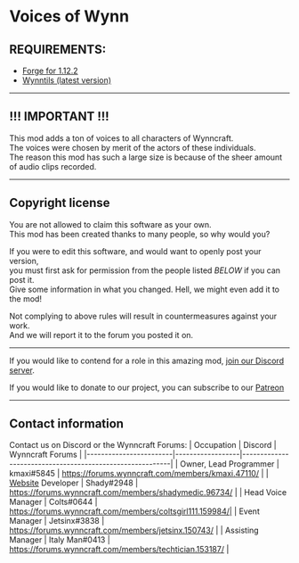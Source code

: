 # Voices of Wynn

## REQUIREMENTS:
- [Forge for 1.12.2](https://files.minecraftforge.net/net/minecraftforge/forge/index_1.12.2.html)  
- [Wynntils (latest version)](https://wynntils.com/#install)  

---------------------------------------------------------------------
## !!!  IMPORTANT  !!!
This mod adds a ton of voices to all characters of Wynncraft.  
The voices were chosen by merit of the actors of these individuals.  
The reason this mod has such a large size is because of the sheer amount of audio clips recorded.  

---------------------------------------------------------------------
## Copyright license
You are not allowed to claim this software as your own.  
This mod has been created thanks to many people, so why would you?  

If you were to edit this software, and would want to openly post your version,  
you must first ask for permission from the people listed *BELOW* if you can post it.  
Give some information in what you changed. Hell, we might even add it to the mod!  

Not complying to above rules will result in countermeasures against your work.  
And we will report it to the forum you posted it on.  

---------------------------------------------------------------------
If you would like to contend for a role in this amazing mod, 
[join our Discord server](https://discord.gg/bQRrD4Nfwg).

If you would like to donate to our project, you can subscribe
to our [Patreon](https://www.patreon.com/WynnVP)

---------------------------------------------------------------------
## Contact information

Contact us on Discord or the Wynncraft Forums:
| Occupation             | Discord          | Wynncraft Forums                                         |
|------------------------|------------------|----------------------------------------------------------|
| Owner, Lead Programmer | kmaxi#5845       | https://forums.wynncraft.com/members/kmaxi.47110/        |
| [Website](https://github.com/Team-VoW/VoicesOfWynn-Website) Developer      | Shady#2948       | https://forums.wynncraft.com/members/shadymedic.96734/   |
| Head Voice Manager     | Colts#0644       | https://forums.wynncraft.com/members/coltsgirl111.159984/|
| Event Manager          | Jetsinx#3838     | https://forums.wynncraft.com/members/jetsinx.150743/     |
| Assisting Manager      | Italy Man#0413  | https://forums.wynncraft.com/members/techtician.153187/  |
